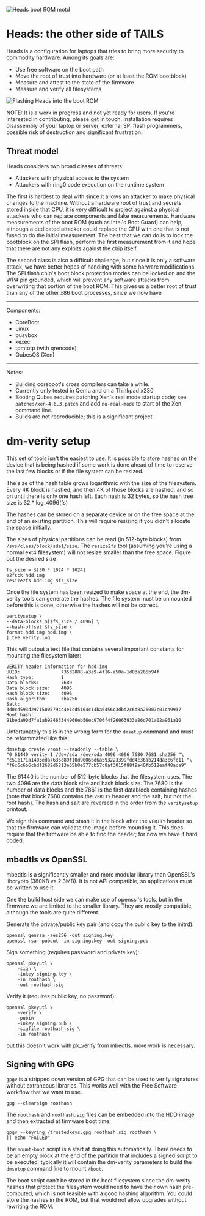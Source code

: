 ![Heads boot ROM motd](https://farm9.staticflickr.com/8638/28577284936_c91100d1f7_z_d.jpg)

Heads: the other side of TAILS
===


Heads is a configuration for laptops that tries to bring more security
to commodity hardware.  Among its goals are:

* Use free software on the boot path
* Move the root of trust into hardware (or at least the ROM bootblock)
* Measure and attest to the state of the firmware
* Measure and verify all filesystems

![Flashing Heads into the boot ROM](https://farm9.staticflickr.com/8887/28070128343_b6e942fa60_z_d.jpg)

NOTE: It is a work in progress and not yet ready for users.
If you're interested in contributing, please get in touch.
Installation requires disassembly of your laptop or server,
external SPI flash programmers, possible risk of destruction and
significant frustration.


Threat model
---
Heads considers two broad classes of threats:
* Attackers with physical access to the system
* Attackers with ring0 code execution on the runtime system

The first is hardest to deal with since it allows an attacker to
make physical changes to the machine.  Without a hardware root of
trust and secrets stored inside that CPU, it is very difficult to
project against a physical attackers who can replace components and
fake measurements.  Hardware measurements of the boot ROM (such as
Intel's Boot Guard) can help, although a dedicated attacker could
replace the CPU with one that is not fused to do the initial measurement.
The best that we can do is to lock the bootblock on the SPI flash,
perform the first measurement from it and hope that there are not any
exploits against the chip itself.

The second class is also a difficult challenge, but since it is only
a software attack, we have better hopes of handling with some harware
modifications.  The SPI flash chip's boot block protection modes can
be locked on and the WP# pin grounded, which will prevent any software
attacks from overwriting that portion of the boot ROM.  This gives us
a better root of trust than any of the other x86 boot processes,
since we now have 




---

Components:

* CoreBoot
* Linux
* busybox
* kexec
* tpmtotp (with qrencode)
* QubesOS (Xen)

---

Notes:

* Building coreboot's cross compilers can take a while.
* Currently only tested in Qemu and on a Thinkpad x230
* Booting Qubes requires patching Xen's real mode startup code;
see `patches/xen-4.6.3.patch` and add `no-real-mode` to start
of the Xen command line.
* Builds are not reproducible; this is a significant project


dm-verity setup
===
This set of tools isn't the easiest to use.  It is possible to store
hashes on the device that is being hashed if some work is done ahead
of time to reserve the last few blocks or if the file system can be
resized.

The size of the hash table grows logarithmic with the size of the
filesystem.  Every 4K block is hashed, and then 4K of those blocks
are hashed, and so on until there is only one hash left.
Each hash is 32 bytes, so the hash tree size is 32 * log_4096(fs)

The hashes can be stored on a separate device or on the free space
at the end of an existing partition.  This will require resizing
if you didn't allocate the space initially.

The sizes of physical partitions can be read (in 512-byte blocks) from
`/sys/class/block/sda1/size`.  The `resize2fs` tool (assuming you're using
a normal ext4 filesystem) will not resize smaller than the free
space.  Figure out the desired size

    fs_size = $[30 * 1024 * 1024]
    e2fsck hdd.img
    resize2fs hdd.img $fs_size

Once the file system has been resized to make space at the end,
the dm-verity tools can generate the hashes.  The file system
must be unmounted before this is done, otherwise the hashes
will not be correct.

    veritysetup \
	--data-blocks $[$fs_size / 4096] \
	--hash-offset $fs_size \
	format hdd.img hdd.img \
    | tee verity.log

This will output a text file that contains several important
constants for mounting the filesystem later:

    VERITY header information for hdd.img
    UUID:            	73532888-a3e9-4f16-a50a-1d03a265b94f
    Hash type:       	1
    Data blocks:     	7680
    Data block size: 	4096
    Hash block size: 	4096
    Hash algorithm:  	sha256
    Salt:            	3d0cd593d29715005794c4e1cd5164c14ba6456c3dbd2c6d8a26007c01ca9937
    Root hash:      	91beda90d7fa1ab92463344966eb56ec9706f4f26063933a86d701a02a961a10

Unfortunately this is in the wrong form for the `dmsetup` command
and must be reformmated like this:

    dmsetup create vroot --readonly --table \
    "0 61440 verity 1 /dev/sda /dev/sda 4096 4096 7680 7681 sha256 "\
    "c51e171a1403eda7636c89f10d90066d6a593223399fdd4c36ab214da3c6fc11 "\
    "f6c6c6b6cbdf2682d6213e65b0e577cb57c8af3015f88f9a40fb512eaf48aca9"

The 61440 is the number of 512-byte blocks that the filesystem uses.
The two 4096 are the data block size and hash block size.
The 7680 is the number of data blocks and the 7861 is the first
datablock containing hashes (note that block 7680 contains the `VERITY`
header and the salt, but not the root hash).  The hash and salt are
reversed in the order from the `veritysetup` printout.

We sign this command and stash it in the block after the `VERITY`
header so that the firmware can validate the image before mounting it.
This does require that the firmware be able to find the header;
for now we have it hard coded.


mbedtls vs OpenSSL
---
mbedtls is a significantly smaller and more modular library than
OpenSSL's libcrypto (380KB vs 2.3MB).  It is not API compatible,
so applications must be written to use it.

One the build host side we can make use of openssl's tools, but in
the firmware we are limited to the smaller library.  They are mostly
compatible, although the tools are quite different.

Generate the private/public key pair (and copy the public key to
the initrd):

	openssl genrsa -aes256 -out signing.key
	openssl rsa -pubout -in signing.key -out signing.pub

Sign something (requires password and private key):

	openssl pkeyutl \
		-sign \
		-inkey signing.key \
		-in roothash \
		-out roothash.sig

Verify it (requires public key, no password):

	openssl pkeyutl \
		-verify \
		-pubin
		-inkey signing.pub \
		-sigfile roothash.sig \
		-in roothash

but this doesn't work with pk_verify from mbedtls.  more work is necessary.


Signing with GPG
---
`gpgv` is a stripped down version of GPG that can be used to verify
signatures without extraneous libraries.  This works well with the
Free Software workflow that we want to use.

	gpg --clearsign roothash

The `roothash` and `roothash.sig` files can be embedded into the
HDD image and then extracted at firmware boot time:

	gpgv --keyring /trustedkeys.gpg roothash.sig roothash \
	|| echo "FAILED"

The `mount-boot` script is a start at doing this automatically.
There needs to be an empty block at the end of the partition
that includes a signed script to be executed; typically it will
contain the dm-verity parameters to build the `dmsetup` command
line to mount `/boot`.

The boot script can't be stored in the boot filesystem since the
dm-verity hashes that protect the filesystem would need to have their
own hash pre-computed, which is not feasible with a good hashing
algorithm.  You could store the hashes in the ROM, but that would
not allow upgrades without rewriting the ROM.

